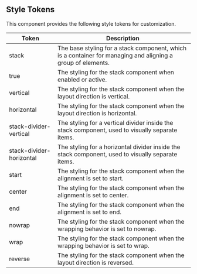 ## Style Tokens

This component provides the following style tokens for customization.

| **Token**                | **Description**                                                                                             |
| ------------------------ | ----------------------------------------------------------------------------------------------------------- |
| stack                    | The base styling for a stack component, which is a container for managing and aligning a group of elements. |
| true                     | The styling for the stack component when enabled or active.                                                 |
| vertical                 | The styling for the stack component when the layout direction is vertical.                                  |
| horizontal               | The styling for the stack component when the layout direction is horizontal.                                |
| stack-divider-vertical   | The styling for a vertical divider inside the stack component, used to visually separate items.             |
| stack-divider-horizontal | The styling for a horizontal divider inside the stack component, used to visually separate items.           |
| start                    | The styling for the stack component when the alignment is set to start.                                     |
| center                   | The styling for the stack component when the alignment is set to center.                                    |
| end                      | The styling for the stack component when the alignment is set to end.                                       |
| nowrap                   | The styling for the stack component when the wrapping behavior is set to nowrap.                            |
| wrap                     | The styling for the stack component when the wrapping behavior is set to wrap.                              |
| reverse                  | The styling for the stack component when the layout direction is reversed.                                  |
